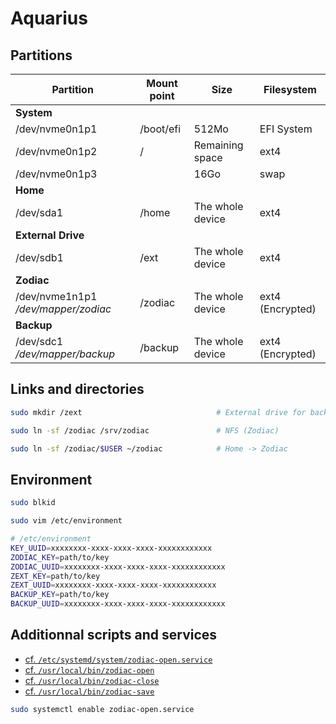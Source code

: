 # Aquarius

## Partitions

Partition                           | Mount point | Size             | Filesystem
----------------------------------- | ----------- | ---------------- | ----------------
**System**                          |             |                  |
/dev/nvme0n1p1                      | /boot/efi   | 512Mo            | EFI System
/dev/nvme0n1p2                      | /           | Remaining space  | ext4
/dev/nvme0n1p3                      |             | 16Go             | swap
**Home**                            |             |                  |
/dev/sda1                           | /home       | The whole device | ext4
**External Drive**                  |             |                  |
/dev/sdb1                           | /ext        | The whole device | ext4
**Zodiac**                          |             |                  |
/dev/nvme1n1p1 */dev/mapper/zodiac* | /zodiac     | The whole device | ext4 (Encrypted)
**Backup**                          |             |                  |
/dev/sdc1 */dev/mapper/backup*      | /backup     | The whole device | ext4 (Encrypted)

## Links and directories

```sh
sudo mkdir /zext                              # External drive for backups

sudo ln -sf /zodiac /srv/zodiac               # NFS (Zodiac)

sudo ln -sf /zodiac/$USER ~/zodiac            # Home -> Zodiac
```

## Environment

```sh
sudo blkid

sudo vim /etc/environment
```

```sh
# /etc/environment
KEY_UUID=xxxxxxxx-xxxx-xxxx-xxxx-xxxxxxxxxxxx
ZODIAC_KEY=path/to/key
ZODIAC_UUID=xxxxxxxx-xxxx-xxxx-xxxx-xxxxxxxxxxxx
ZEXT_KEY=path/to/key
ZEXT_UUID=xxxxxxxx-xxxx-xxxx-xxxx-xxxxxxxxxxxx
BACKUP_KEY=path/to/key
BACKUP_UUID=xxxxxxxx-xxxx-xxxx-xxxx-xxxxxxxxxxxx
```

## Additionnal scripts and services

- [cf. `/etc/systemd/system/zodiac-open.service`](aquarius/etc/systemd/system/zodiac-open.service)
- [cf. `/usr/local/bin/zodiac-open`](aquarius/usr/local/bin/zodiac-open)
- [cf. `/usr/local/bin/zodiac-close`](aquarius/usr/local/bin/zodiac-close)
- [cf. `/usr/local/bin/zodiac-save`](aquarius/usr/local/bin/zodiac-save)

```sh
sudo systemctl enable zodiac-open.service
```
